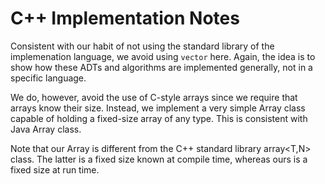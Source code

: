 # C++ Implementation Notes

Consistent with our habit of not using
the standard library of the implemenation language,
we avoid using ```vector``` here.
Again, the idea is to show how these ADTs
and algorithms are implemented generally,
not in a specific language.

We do, however, avoid the use of C-style arrays
since we require that arrays know their size.
Instead, we implement a very simple Array<T>
class capable of holding a fixed-size array
of any type.
This is consistent with Java Array class.

Note that our Array<T> is different from the
C++ standard library array<T,N> class.
The latter is a fixed size known at compile time,
whereas ours is a fixed size at run time.
